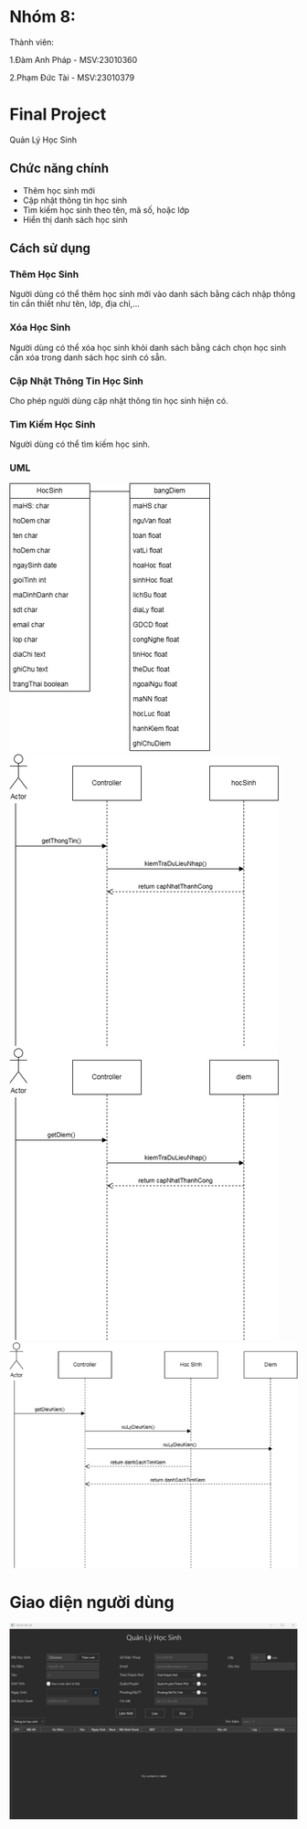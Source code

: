 # Nhóm 8:
Thành viên:

1.Đàm Anh Pháp - MSV:23010360 

2.Phạm Đức Tài - MSV:23010379


# Final Project
Quản Lý Học Sinh

## Chức năng chính
  - Thêm học sinh mới
  - Cập nhật thông tin học sinh
  - Tìm kiếm học sinh theo tên, mã số, hoặc lớp
  - Hiển thị danh sách học sinh
## Cách sử dụng

### Thêm Học Sinh

Người dùng có thể thêm học sinh mới vào danh sách bằng cách nhập thông tin cần thiết như tên, lớp, địa chỉ,...

### Xóa Học Sinh

Người dùng có thể xóa học sinh khỏi danh sách bằng cách chọn học sinh cần xóa trong danh sách học sinh có sẵn.

### Cập Nhật Thông Tin Học Sinh

Cho phép người dùng cập nhật thông tin học sinh hiện có.

### Tìm Kiếm Học Sinh

Người dùng có thể tìm kiếm học sinh.

### UML

![My Image](CuoiKyOOP/UML/QLHS.png)
<br>
![My Image](CuoiKyOOP/UML/CapNhatThongTin.png)
<br>
![My Image](CuoiKyOOP/UML/CapNhatDiem.png)
<br>
![My Image](CuoiKyOOP/UML/TimKiem.png)
# Giao diện người dùng
![My Image](CuoiKyOOP/giaodien/giaodien.png)

